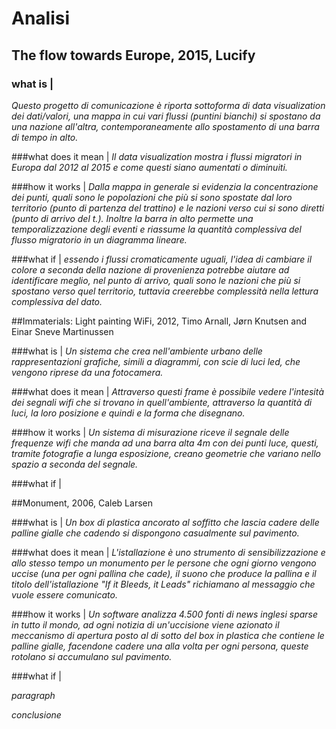 # Analisi

## The flow towards Europe, 2015, Lucify

### what is |
*Questo progetto di comunicazione è riporta sottoforma di data visualization dei dati/valori, una mappa in cui vari flussi (puntini bianchi) si spostano da una nazione all'altra, contemporaneamente allo spostamento di una barra di tempo in alto.*

###what does it mean |
*Il data visualization mostra i flussi migratori in Europa dal 2012 al 2015 e come questi siano aumentati o diminuiti.*

###how it works | 
*Dalla mappa in generale si evidenzia la concentrazione dei punti, quali sono le popolazioni che più si sono spostate dal loro territorio (punto di partenza del trattino) e le nazioni verso cui si sono diretti (punto di arrivo del t.). Inoltre la barra in alto permette una temporalizzazione degli eventi e riassume la quantità complessiva del flusso migratorio in un diagramma lineare.*

###what if | 
*essendo i flussi cromaticamente uguali, l'idea di cambiare il colore a seconda della nazione di provenienza potrebbe aiutare ad identificare meglio, nel punto di arrivo, quali sono le nazioni che più si spostano verso quel territorio, tuttavia creerebbe complessità  nella lettura complessiva del dato.*



##Immaterials: Light painting WiFi, 2012, Timo Arnall, Jørn Knutsen and Einar Sneve Martinussen

###what is |
*Un sistema che crea nell'ambiente urbano delle rappresentazioni grafiche, simili a diagrammi, con scie di luci led, che vengono riprese da una fotocamera.*

###what does it mean | 
*Attraverso questi frame è possibile vedere l'intesità dei segnali wifi che si trovano in quell'ambiente, attraverso la quantità di luci, la loro posizione e quindi e la forma che disegnano.* 

###how it works | 
*Un sistema di misurazione riceve il segnale delle frequenze wifi che manda ad una barra alta 4m con dei punti luce, questi, tramite fotografie a lunga esposizione, creano geometrie che variano nello spazio a seconda del segnale.* 

###what if |



##Monument, 2006, Caleb Larsen

###what is |
*Un box di plastica ancorato al soffitto che lascia cadere delle palline gialle che cadendo si dispongono casualmente sul pavimento.*

###what does it mean |
*L'istallazione è uno strumento di sensibilizzazione e allo stesso tempo un monumento per le persone che ogni giorno vengono uccise (una per ogni pallina che cade), il suono che produce la pallina e il titolo dell'istallazione "If it Bleeds, it Leads" richiamano al messaggio che vuole essere comunicato.*

###how it works |
*Un software analizza 4.500 fonti di news inglesi sparse in tutto il mondo, ad ogni notizia di un'uccisione viene azionato il meccanismo di apertura posto al di sotto del box in plastica che contiene le palline gialle, facendone cadere una alla volta per ogni persona, queste rotolano si accumulano sul pavimento.*

###what if |

*paragraph*

_conclusione_
